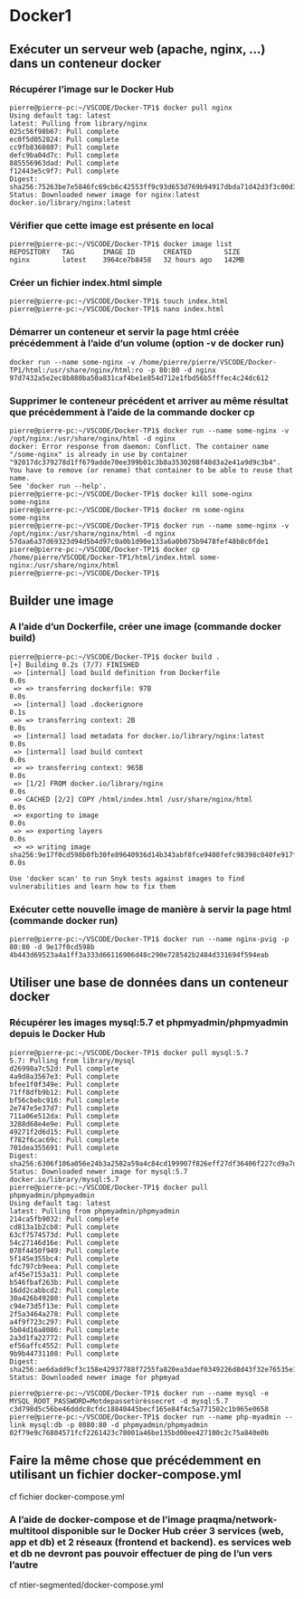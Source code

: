 # Docker1
## Exécuter un serveur web (apache, nginx, ...) dans un conteneur docker
### Récupérer l’image sur le Docker Hub

```
pierre@pierre-pc:~/VSCODE/Docker-TP1$ docker pull nginx
Using default tag: latest
latest: Pulling from library/nginx
025c56f98b67: Pull complete 
ec0f5d052824: Pull complete 
cc9fb8360807: Pull complete 
defc9ba04d7c: Pull complete 
885556963dad: Pull complete 
f12443e5c9f7: Pull complete 
Digest: sha256:75263be7e5846fc69cb6c42553ff9c93d653d769b94917dbda71d42d3f3c00d3
Status: Downloaded newer image for nginx:latest
docker.io/library/nginx:latest
```

### Vérifier que cette image est présente en local

```
pierre@pierre-pc:~/VSCODE/Docker-TP1$ docker image list
REPOSITORY   TAG       IMAGE ID       CREATED        SIZE
nginx        latest    3964ce7b8458   32 hours ago   142MB
```

### Créer un fichier index.html simple

```
pierre@pierre-pc:~/VSCODE/Docker-TP1$ touch index.html
pierre@pierre-pc:~/VSCODE/Docker-TP1$ nano index.html
```


### Démarrer un conteneur et servir la page html créée précédemment à l’aide d’un volume (option -v de docker run)


```
docker run --name some-nginx -v /home/pierre/pierre/VSCODE/Docker-TP1/html:/usr/share/nginx/html:ro -p 80:80 -d nginx
97d7432a5e2ec8b880ba50a831caf4be1e854d712e1fbd56b5fffec4c24dc612
```

### Supprimer le conteneur précédent et arriver au même résultat que précédemment à l’aide de la commande docker cp


```
pierre@pierre-pc:~/VSCODE/Docker-TP1$ docker run --name some-nginx -v /opt/nginx:/usr/share/nginx/html -d nginx
docker: Error response from daemon: Conflict. The container name "/some-nginx" is already in use by container "92017dc379278d1ff679adde70ee399b01c3b8a3530208f48d3a2e41a9d9c3b4". You have to remove (or rename) that container to be able to reuse that name.
See 'docker run --help'.
pierre@pierre-pc:~/VSCODE/Docker-TP1$ docker kill some-nginx 
some-nginx
pierre@pierre-pc:~/VSCODE/Docker-TP1$ docker rm some-nginx 
some-nginx
pierre@pierre-pc:~/VSCODE/Docker-TP1$ docker run --name some-nginx -v /opt/nginx:/usr/share/nginx/html -d nginx
57daa6a37d69323d94d5b4d97c0a0b1d90e133a6a0b075b9478fef48b8c0fde1
pierre@pierre-pc:~/VSCODE/Docker-TP1$ docker cp /home/pierre/VSCODE/Docker-TP1/html/index.html some-nginx:/usr/share/nginx/html
pierre@pierre-pc:~/VSCODE/Docker-TP1$ 

```
## Builder une image
### A l’aide d’un Dockerfile, créer une image (commande docker build)
```
pierre@pierre-pc:~/VSCODE/Docker-TP1$ docker build .
[+] Building 0.2s (7/7) FINISHED                                                                                                       
 => [internal] load build definition from Dockerfile                                                                              0.0s
 => => transferring dockerfile: 97B                                                                                               0.0s
 => [internal] load .dockerignore                                                                                                 0.1s
 => => transferring context: 2B                                                                                                   0.0s
 => [internal] load metadata for docker.io/library/nginx:latest                                                                   0.0s
 => [internal] load build context                                                                                                 0.0s
 => => transferring context: 965B                                                                                                 0.0s
 => [1/2] FROM docker.io/library/nginx                                                                                            0.0s
 => CACHED [2/2] COPY /html/index.html /usr/share/nginx/html                                                                      0.0s
 => exporting to image                                                                                                            0.0s
 => => exporting layers                                                                                                           0.0s
 => => writing image sha256:9e17f0cd598b0fb30fe89640936d14b343abf8fce9408fefc98398c040fe917f                                      0.0s

Use 'docker scan' to run Snyk tests against images to find vulnerabilities and learn how to fix them
```

### Exécuter cette nouvelle image de manière à servir la page html (commande docker run)

```
pierre@pierre-pc:~/VSCODE/Docker-TP1$ docker run --name nginx-pvig -p 80:80 -d 9e17f0cd598b
4b443d69523a4a1ff3a333d66116906d48c290e728542b2484d331694f594eab
```

## Utiliser une base de données dans un conteneur docker

### Récupérer les images mysql:5.7 et phpmyadmin/phpmyadmin depuis le Docker Hub

```
pierre@pierre-pc:~/VSCODE/Docker-TP1$ docker pull mysql:5.7
5.7: Pulling from library/mysql
d26998a7c52d: Pull complete 
4a9d8a3567e3: Pull complete 
bfee1f0f349e: Pull complete 
71ff8dfb9b12: Pull complete 
bf56cbebc916: Pull complete 
2e747e5e37d7: Pull complete 
711a06e512da: Pull complete 
3288d68e4e9e: Pull complete 
49271f2d6d15: Pull complete 
f782f6cac69c: Pull complete 
701dea355691: Pull complete 
Digest: sha256:6306f106a056e24b3a2582a59a4c84cd199907f826eff27df36406f227cd9a7d
Status: Downloaded newer image for mysql:5.7
docker.io/library/mysql:5.7
pierre@pierre-pc:~/VSCODE/Docker-TP1$ docker pull phpmyadmin/phpmyadmin
Using default tag: latest
latest: Pulling from phpmyadmin/phpmyadmin
214ca5fb9032: Pull complete 
cd813a1b2cb8: Pull complete 
63cf7574573d: Pull complete 
54c27146d16e: Pull complete 
078f4450f949: Pull complete 
5f145e355bc4: Pull complete 
fdc797cb9eea: Pull complete 
af45e7153a31: Pull complete 
b546fbaf263b: Pull complete 
16dd2cabbcd2: Pull complete 
30a426b49280: Pull complete 
c94e73d5f13e: Pull complete 
2f5a3464a278: Pull complete 
a4f9f723c297: Pull complete 
5b04d16a8086: Pull complete 
2a3d1fa22772: Pull complete 
ef56affc4552: Pull complete 
9b9b44731108: Pull complete 
Digest: sha256:ae6dadd9cf3c158e42937788f7255fa820ea3daef0349226d8d43f32e76535e1
Status: Downloaded newer image for phpmyad
```

```
pierre@pierre-pc:~/VSCODE/Docker-TP1$ docker run --name mysql -e MYSQL_ROOT_PASSWORD=Motdepassetùrèssecret -d mysql:5.7
c3d798d5c56be46dddc8cfdc18840445becf165e84f4c5a771502c1b965e0658
pierre@pierre-pc:~/VSCODE/Docker-TP1$ docker run --name php-myadmin --link mysql:db -p 8080:80 -d phpmyadmin/phpmyadmin
02f79e9c76804571fcf2261423c78001a46be135bd00ee427100c2c75a840e0b
```

## Faire la même chose que précédemment en utilisant un fichier docker-compose.yml


cf fichier docker-compose.yml

### A l’aide de docker-compose et de l’image praqma/network-multitool disponible sur le Docker Hub créer 3 services (web, app et db) et 2 réseaux (frontend et backend). es services web et db ne devront pas pouvoir effectuer de ping de l’un vers l’autre

cf ntier-segmented/docker-compose.yml
